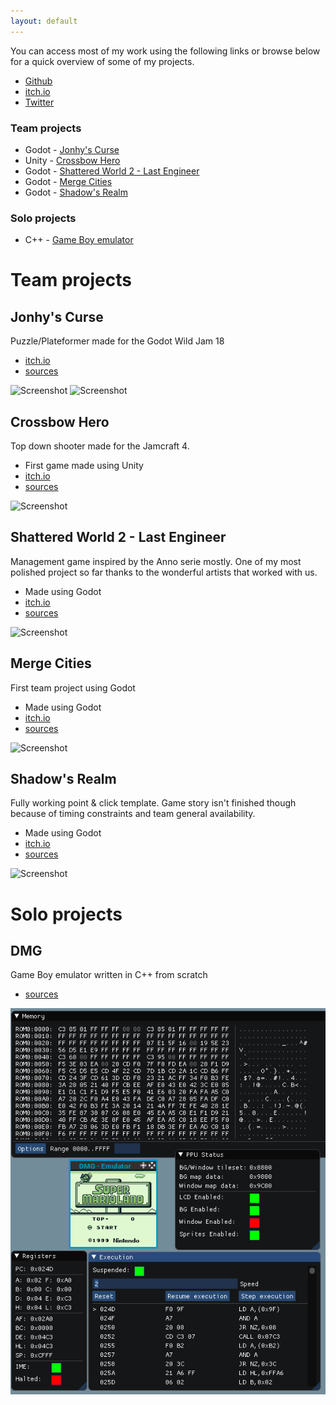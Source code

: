 ```yaml
---
layout: default
---
```


You can access most of my work using the following links or browse below for a quick overview of some of my projects.

*   [Github](https://github.com/T4g1)
*   [itch.io](https://itch.io/profile/t4g1)
*   [Twitter](https://twitter.com/T4g1_)

### Team projects
*   Godot - [Jonhy's Curse](#jonhys-curse)
*   Unity - [Crossbow Hero](#crossbow-hero)
*   Godot - [Shattered World 2 - Last Engineer](#shattered-world-2---last-engineer)
*   Godot - [Merge Cities](#merge-cities)
*   Godot - [Shadow's Realm](#shadows-realm)

### Solo projects
*   C++ - [Game Boy emulator](#dmg)


# Team projects

## Jonhy's Curse

Puzzle/Plateformer made for the Godot Wild Jam 18

*   [itch.io](https://t4g1.itch.io/jonhys)
*   [sources](https://github.com/T4g1/gd-wildjam18)

![Screenshot](https://img.itch.zone/aW1hZ2UvNTc0NTMxLzMwMjQ4NzAucG5n/347x500/jmcNz0.png)
![Screenshot](https://img.itch.zone/aW1hZ2UvNTc0NTMxLzMwMjQ4NjkucG5n/347x500/y%2FMrh9.png)

## Crossbow Hero

Top down shooter made for the Jamcraft 4.

*   First game made using Unity
*   [itch.io](https://t4g1.itch.io/crossbow-hero)
*   [sources](https://github.com/T4g1/jamcraft4)

![Screenshot](https://img.itch.zone/aW1hZ2UvNTI2NDkxLzI3MzUxOTUucG5n/347x500/p7UzzW.png)

## Shattered World 2 - Last Engineer

Management game inspired by the Anno serie mostly. One of my most polished project so far thanks to the wonderful artists that worked with us.

*   Made using Godot
*   [itch.io](https://bitron.itch.io/shattered-world-2)
*   [sources](https://github.com/Byteron/floating-islands)

![Screenshot](https://img.itch.zone/aW1hZ2UvNTE3Nzc1LzI2OTEwNTcucG5n/347x500/UdoL7D.png)

## Merge Cities

First team project using Godot

*   Made using Godot
*   [itch.io](https://t4g1.itch.io/merge-cities)
*   [sources](https://github.com/T4g1/gd-wildjam13)

![Screenshot](https://img.itch.zone/aW1hZ2UvNDgzNzY2LzI0OTU3NDQucG5n/347x500/nG136k.png)

## Shadow's Realm

Fully working point & click template. Game story isn't finished though because of timing constraints and team general availability.

*   Made using Godot
*   [itch.io](https://t4g1.itch.io/shadows-realm)
*   [sources](https://github.com/T4g1/gd-wildjam14)

![Screenshot](https://img.itch.zone/aW1hZ2UvNTAyMTE4LzI2MDM4NDkucG5n/347x500/5g0QFq.png)


# Solo projects

## DMG

Game Boy emulator written in C++ from scratch

*   [sources](https://github.com/T4g1/dmg)

![Screenshot](https://raw.githubusercontent.com/T4g1/dmg/master/img/super_mario.png)
